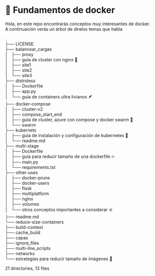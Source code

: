 # 🐋 Fundamentos de docker  
Hola, en este repo encontrarás conceptos muy interesantes de docker.  
A continuación verás un árbol de direlos temas que habla 

.  
├── LICENSE  
├── balancear_cargas  
│   ├── proxy  
│   ├── guía de cluster con nginx 🐧  
│   ├── site1  
│   ├── site2  
│   └── site3  
├── distroless  
│   ├── Dockerfile  
│   ├── app.py  
│   └── guía de containers ultra livianos 🪶  
├── docker-compose  
│   ├── cluster-v2  
│   ├── compose_start_end  
│   ├── guía de cluster, azure con compose y docker swarm 🦑  
│   └── swarm  
├── kubernets  
│   ├── guía de instalación y configuración de kubernetes 🛞  
│   └── readme.md  
├── multi-stage  
│   ├── Dockerfile  
│   ├── guía para reducir tamaño de una dockerfile 🔥  
│   ├── main.py  
│   └── requirements.txt  
├── other-uses  
│   ├── docker-prune  
│   ├── docker-users  
│   ├── flask  
│   ├── multiplatform  
│   ├── nginx  
│   ├── volumes  
│   └── otros conceptos importantes a considerar ☣️  
├── readme.md  
└── reduce-size-containers  
    ├── build-context  
    ├── cache_build  
    ├── capas  
    ├── ignore_files  
    ├── multi-line_scripts  
    ├── networks  
    └── estrategias para reducir tamaño de imágenes 🐍  
  
21 directories, 13 files  